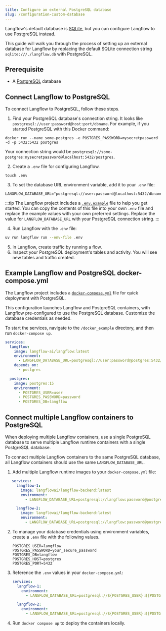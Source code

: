 ```yaml
---
title: Configure an external PostgreSQL database
slug: /configuration-custom-database
---
```

Langflow's default database is [SQLite](https://www.sqlite.org/docs.html), but you can configure Langflow to use PostgreSQL instead.

This guide will walk you through the process of setting up an external database for Langflow by replacing the default SQLite connection string `sqlite:///./langflow.db` with PostgreSQL.

## Prerequisite

* A [PostgreSQL](https://www.pgadmin.org/download/) database

## Connect Langflow to PostgreSQL

To connect Langflow to PostgreSQL, follow these steps.

1. Find your PostgreSQL database's connection string.
It looks like `postgresql://user:password@host:port/dbname`.
For example, if you started PostgreSQL with this Docker command:

```
docker run --name some-postgres -e POSTGRES_PASSWORD=mysecretpassword -d -p 5432:5432 postgres
```

Your connection string would be `postgresql://some-postgres:mysecretpassword@localhost:5432/postgres`.

2. Create a `.env` file for configuring Langflow.
```
touch .env
```

3. To set the database URL environment variable, add it to your `.env` file:
```plaintext
LANGFLOW_DATABASE_URL="postgresql://user:password@localhost:5432/dbname"
```

:::tip
The Langflow project includes a [`.env.example`](https://github.com/langflow-ai/langflow/blob/main/.env.example) file to help you get started.
You can copy the contents of this file into your own `.env` file and replace the example values with your own preferred settings.
Replace the value for `LANGFLOW_DATABASE_URL` with your PostgreSQL connection string.
:::

4. Run Langflow with the `.env` file:
```bash
uv run langflow run --env-file .env
```

5. In Langflow, create traffic by running a flow.
6. Inspect your PostgreSQL deployment's tables and activity.
You will see new tables and traffic created.

## Example Langflow and PostgreSQL docker-compose.yml

The Langflow project includes a [`docker-compose.yml`](https://github.com/langflow-ai/langflow/blob/main/docker_example/docker-compose.yml) file  for quick deployment with PostgreSQL.

This configuration launches Langflow and PostgreSQL containers, with Langflow pre-configured to use the PostgreSQL database. Customize the database credentials as needed.

To start the services, navigate to the `/docker_example` directory, and then run `docker-compose up`.

```yaml
services:
  langflow:
    image: langflow-ai/langflow:latest
    environment:
      - LANGFLOW_DATABASE_URL=postgresql://user:password@postgres:5432/langflow
    depends_on:
      - postgres

  postgres:
    image: postgres:15
    environment:
      - POSTGRES_USER=user
      - POSTGRES_PASSWORD=password
      - POSTGRES_DB=langflow
```


## Connect multiple Langflow containers to PostgreSQL

When deploying multiple Langflow containers, use a single PostgreSQL database to serve multiple Langflow runtime containers with a single PostgreSQL database.

To connect multiple Langflow containers to the same PostgreSQL database, all Langflow containers should use the same `LANGFLOW_DATABASE_URL`.

1. Add multiple Langflow runtime images to your `docker-compose.yml` file:
```yaml
   services:
     langflow-1:
       image: langflowai/langflow-backend:latest
       environment:
         - LANGFLOW_DATABASE_URL=postgresql://langflow:password@postgres:5432/langflow

     langflow-2:
       image: langflowai/langflow-backend:latest
       environment:
         - LANGFLOW_DATABASE_URL=postgresql://langflow:password@postgres:5432/langflow
```

2. To manage your database credentials using environment variables, create a `.env` file with the following values.
   ```text
   POSTGRES_USER=langflow
   POSTGRES_PASSWORD=your_secure_password
   POSTGRES_DB=langflow
   POSTGRES_HOST=postgres
   POSTGRES_PORT=5432
   ```

3. Reference the `.env` values in your `docker-compose.yml`:
   ```yaml
   services:
     langflow-1:
       environment:
         - LANGFLOW_DATABASE_URL=postgresql://${POSTGRES_USER}:${POSTGRES_PASSWORD}@${POSTGRES_HOST}:${POSTGRES_PORT}/${POSTGRES_DB}

     langflow-2:
       environment:
         - LANGFLOW_DATABASE_URL=postgresql://${POSTGRES_USER}:${POSTGRES_PASSWORD}@${POSTGRES_HOST}:${POSTGRES_PORT}/${POSTGRES_DB}
   ```

4. Run `docker compose up` to deploy the containers locally.




